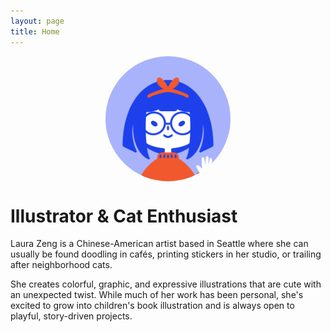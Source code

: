 ```yaml
---
layout: page
title: Home
---
```


<img src="/assets/img/profile.png" alt="Profile picture" class="profile-pic">

# Illustrator & Cat Enthusiast

Laura Zeng is a Chinese-American artist based in Seattle where she can usually be found doodling in cafés, printing stickers in her studio, or trailing after neighborhood cats.

She creates colorful, graphic, and expressive illustrations that are cute with an unexpected twist. While much of her work has been personal, she's excited to grow into children's book illustration and is always open to playful, story-driven projects.


<style>
    .profile-pic {
        width: 200px;
        height: 200px;
        border-radius: 50%;
        object-fit: cover;
        display: block; /* optional: remove inline spacing */
        margin: 0 auto;
    }
</style>